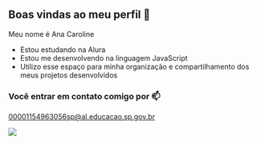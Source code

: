 ## Boas vindas ao meu perfil 🐒

Meu nome é Ana Caroline

- Estou estudando na Alura
- Estou me desenvolvendo na linguagem JavaScript
- Utilizo esse espaço para minha organização e compartilhamento dos meus projetos desenvolvidos

### Você entrar em contato comigo por 📫

00001154963056sp@al.educacao.sp.gov.br

![](https://media1.tenor.com/m/FTrIjZpTl_wAAAAd/soapandheart.gif)
